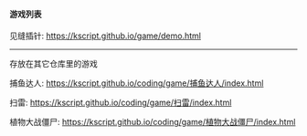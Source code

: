 #### 游戏列表

见缝插针: https://kscript.github.io/game/demo.html

---

存放在其它仓库里的游戏

捕鱼达人: https://kscript.github.io/coding/game/捕鱼达人/index.html

扫雷: https://kscript.github.io/coding/game/扫雷/index.html

植物大战僵尸: https://kscript.github.io/coding/game/植物大战僵尸/index.html
